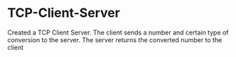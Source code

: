 # TCP-Client-Server

Created a TCP Client Server. The client sends a number and certain type of conversion to the server. The server returns the converted number to the client
